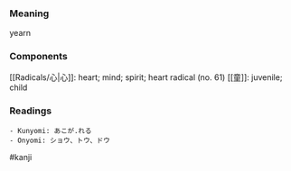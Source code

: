 ### Meaning

yearn

### Components

[[Radicals/心|心]]: heart; mind; spirit; heart radical (no. 61) [[童]]: juvenile; child

### Readings

```
- Kunyomi: あこが.れる
- Onyomi: ショウ、トウ、ドウ
```

#kanji